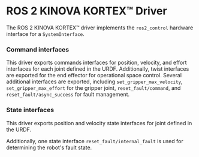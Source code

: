 # ROS 2 KINOVA KORTEX™ Driver
The ROS 2 KINOVA KORTEX™ driver implements the `ros2_control` hardware interface for a `SystemInterface`.

### Command interfaces
This driver exports commands interfaces for position, velocity, and effort interfaces for each joint defined in the URDF.
Additionally, twist interfaces are exported for the end effector for operational space control.
Several additional interfaces are exported, including `set_gripper_max_velocity`, `set_gripper_max_effort` for the gripper joint,
`reset_fault/command`, and `reset_fault/async_success` for fault management.

### State interfaces
This driver exports position and velocity state interfaces for joint defined in the URDF.

Additionally, one state interface `reset_fault/internal_fault` is used for determining the robot's fault state.
